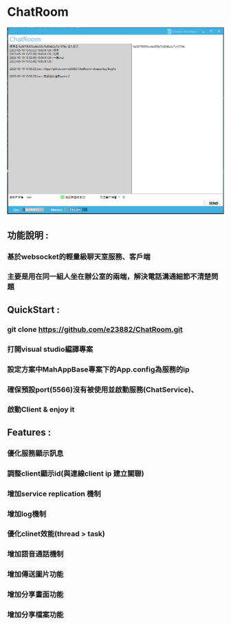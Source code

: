 # ChatRoom
![image](https://github.com/e23882/ChatRoom/blob/master/demo.PNG)
## 功能說明 : 
### 基於websocket的輕量級聊天室服務、客戶端
### 主要是用在同一組人坐在辦公室的兩端，解決電話溝通細節不清楚問題
## QuickStart : 
### git clone https://github.com/e23882/ChatRoom.git
### 打開visual studio編譯專案
### 設定方案中MahAppBase專案下的App.config為服務的ip
### 確保預設port(5566)沒有被使用並啟動服務(ChatService)、
### 啟動Client & enjoy it

## Features :
### 優化服務顯示訊息
### 調整client顯示id(與連線client ip 建立關聯)
### 增加service replication 機制
### 增加log機制
### 優化clinet效能(thread > task)
### 增加語音通話機制
### 增加傳送圖片功能
### 增加分享畫面功能
### 增加分享檔案功能



